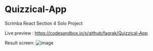 # Quizzical-App

Scrimba React Section 4 Solo Project

Live preview : https://codesandbox.io/s/github/fagrak/Quizzical-App

Result screen:
![image](https://user-images.githubusercontent.com/63971790/204420044-c517fa76-0fc0-4c9d-931e-368f8903676e.png)

